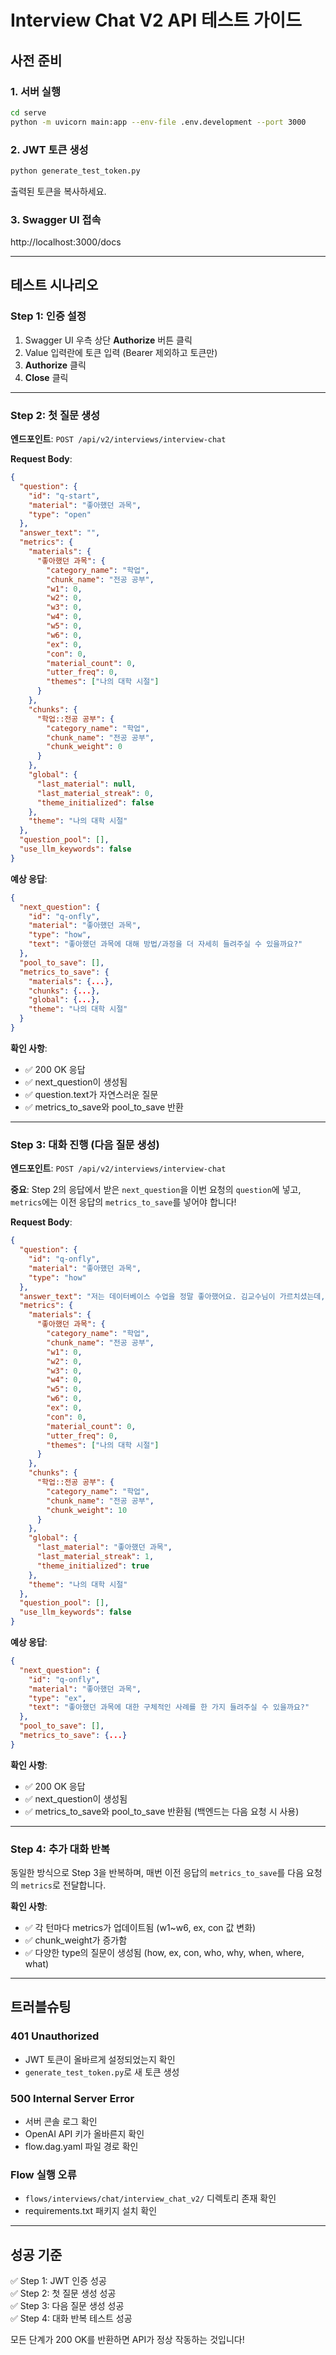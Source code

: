 # Interview Chat V2 API 테스트 가이드

## 사전 준비

### 1. 서버 실행
```bash
cd serve
python -m uvicorn main:app --env-file .env.development --port 3000
```

### 2. JWT 토큰 생성
```bash
python generate_test_token.py
```

출력된 토큰을 복사하세요.

### 3. Swagger UI 접속
http://localhost:3000/docs

---

## 테스트 시나리오

### Step 1: 인증 설정

1. Swagger UI 우측 상단 **Authorize** 버튼 클릭
2. Value 입력란에 토큰 입력 (Bearer 제외하고 토큰만)
3. **Authorize** 클릭
4. **Close** 클릭

---

### Step 2: 첫 질문 생성

**엔드포인트**: `POST /api/v2/interviews/interview-chat`

**Request Body**:
```json
{
  "question": {
    "id": "q-start",
    "material": "좋아했던 과목",
    "type": "open"
  },
  "answer_text": "",
  "metrics": {
    "materials": {
      "좋아했던 과목": {
        "category_name": "학업",
        "chunk_name": "전공 공부",
        "w1": 0,
        "w2": 0,
        "w3": 0,
        "w4": 0,
        "w5": 0,
        "w6": 0,
        "ex": 0,
        "con": 0,
        "material_count": 0,
        "utter_freq": 0,
        "themes": ["나의 대학 시절"]
      }
    },
    "chunks": {
      "학업::전공 공부": {
        "category_name": "학업",
        "chunk_name": "전공 공부",
        "chunk_weight": 0
      }
    },
    "global": {
      "last_material": null,
      "last_material_streak": 0,
      "theme_initialized": false
    },
    "theme": "나의 대학 시절"
  },
  "question_pool": [],
  "use_llm_keywords": false
}
```

**예상 응답**:
```json
{
  "next_question": {
    "id": "q-onfly",
    "material": "좋아했던 과목",
    "type": "how",
    "text": "좋아했던 과목에 대해 방법/과정을 더 자세히 들려주실 수 있을까요?"
  },
  "pool_to_save": [],
  "metrics_to_save": {
    "materials": {...},
    "chunks": {...},
    "global": {...},
    "theme": "나의 대학 시절"
  }
}
```

**확인 사항**:
- ✅ 200 OK 응답
- ✅ next_question이 생성됨
- ✅ question.text가 자연스러운 질문
- ✅ metrics_to_save와 pool_to_save 반환

---

### Step 3: 대화 진행 (다음 질문 생성)

**엔드포인트**: `POST /api/v2/interviews/interview-chat`

**중요**: Step 2의 응답에서 받은 `next_question`을 이번 요청의 `question`에 넣고, `metrics`에는 이전 응답의 `metrics_to_save`를 넣어야 합니다!

**Request Body**:
```json
{
  "question": {
    "id": "q-onfly",
    "material": "좋아했던 과목",
    "type": "how"
  },
  "answer_text": "저는 데이터베이스 수업을 정말 좋아했어요. 김교수님이 가르치셨는데, 실습 위주로 진행되어서 재미있었습니다. 2학년 2학기 때 들었던 것 같아요.",
  "metrics": {
    "materials": {
      "좋아했던 과목": {
        "category_name": "학업",
        "chunk_name": "전공 공부",
        "w1": 0,
        "w2": 0,
        "w3": 0,
        "w4": 0,
        "w5": 0,
        "w6": 0,
        "ex": 0,
        "con": 0,
        "material_count": 0,
        "utter_freq": 0,
        "themes": ["나의 대학 시절"]
      }
    },
    "chunks": {
      "학업::전공 공부": {
        "category_name": "학업",
        "chunk_name": "전공 공부",
        "chunk_weight": 10
      }
    },
    "global": {
      "last_material": "좋아했던 과목",
      "last_material_streak": 1,
      "theme_initialized": true
    },
    "theme": "나의 대학 시절"
  },
  "question_pool": [],
  "use_llm_keywords": false
}
```

**예상 응답**:
```json
{
  "next_question": {
    "id": "q-onfly",
    "material": "좋아했던 과목",
    "type": "ex",
    "text": "좋아했던 과목에 대한 구체적인 사례를 한 가지 들려주실 수 있을까요?"
  },
  "pool_to_save": [],
  "metrics_to_save": {...}
}
```

**확인 사항**:
- ✅ 200 OK 응답
- ✅ next_question이 생성됨
- ✅ metrics_to_save와 pool_to_save 반환됨 (백엔드는 다음 요청 시 사용)

---

### Step 4: 추가 대화 반복

동일한 방식으로 Step 3을 반복하며, 매번 이전 응답의 `metrics_to_save`를 다음 요청의 `metrics`로 전달합니다.

**확인 사항**:
- ✅ 각 턴마다 metrics가 업데이트됨 (w1~w6, ex, con 값 변화)
- ✅ chunk_weight가 증가함
- ✅ 다양한 type의 질문이 생성됨 (how, ex, con, who, why, when, where, what)

---

## 트러블슈팅

### 401 Unauthorized
- JWT 토큰이 올바르게 설정되었는지 확인
- `generate_test_token.py`로 새 토큰 생성

### 500 Internal Server Error
- 서버 콘솔 로그 확인
- OpenAI API 키가 올바른지 확인
- flow.dag.yaml 파일 경로 확인

### Flow 실행 오류
- `flows/interviews/chat/interview_chat_v2/` 디렉토리 존재 확인
- requirements.txt 패키지 설치 확인

---

## 성공 기준

✅ Step 1: JWT 인증 성공  
✅ Step 2: 첫 질문 생성 성공  
✅ Step 3: 다음 질문 생성 성공  
✅ Step 4: 대화 반복 테스트 성공  

모든 단계가 200 OK를 반환하면 API가 정상 작동하는 것입니다!
